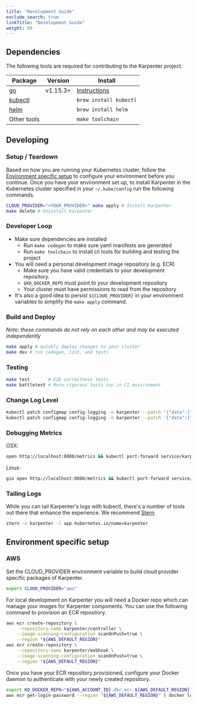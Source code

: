 ```yaml
---
title: "Development Guide"
exclude_search: true
linkTitle: "Development Guide"
weight: 80
---
```


## Dependencies

The following tools are required for contributing to the Karpenter project.

| Package                                                            | Version  | Install                                        |
| ------------------------------------------------------------------ | -------- | ---------------------------------------------- |
| [go](https://golang.org/dl/)                                       | v1.15.3+ | [Instructions](https://golang.org/doc/install) |
| [kubectl](https://kubernetes.io/docs/tasks/tools/install-kubectl/) |          | `brew install kubectl`                         |
| [helm](https://helm.sh/docs/intro/install/)                        |          | `brew install helm`                            |
| Other tools                                                        |          | `make toolchain`                               |

## Developing

### Setup / Teardown

Based on how you are running your Kubernetes cluster, follow the [Environment specific setup](#environment-specific-setup) to configure your environment before you continue. Once you have your environment set up, to install Karpenter in the Kubernetes cluster specified in your `~/.kube/config`  run the following commands.

```bash
CLOUD_PROVIDER="<YOUR_PROVIDER>" make apply # Install Karpenter
make delete # Uninstall Karpenter
```

### Developer Loop

* Make sure dependencies are installed
    * Run `make codegen` to make sure yaml manifests are generated
    * Run `make toolchain` to install cli tools for building and testing the project
* You will need a personal development image repository (e.g. ECR)
    * Make sure you have valid credentials to your development repository.
    * `$KO_DOCKER_REPO` must point to your development repository
    * Your cluster must have permissions to read from the repository
* It's also a good idea to persist `${CLOUD_PROVIDER}` in your environment variables to simplify the `make apply` command.

### Build and Deploy

*Note: these commands do not rely on each other and may be executed independently*

```bash
make apply # quickly deploy changes to your cluster
make dev # run codegen, lint, and tests
```

### Testing

```bash
make test       # E2E correctness tests
make battletest # More rigorous tests run in CI environment
```

### Change Log Level

```bash
kubectl patch configmap config-logging -n karpenter --patch '{"data":{"loglevel.controller":"debug"}}' # Debug Level
kubectl patch configmap config-logging -n karpenter --patch '{"data":{"loglevel.controller":"info"}}' # Info Level
```

### Debugging Metrics

OSX:

```bash
open http://localhost:8080/metrics && kubectl port-forward service/karpenter-metrics -n karpenter 8080
```

Linux:

```bash
gio open http://localhost:8080/metrics && kubectl port-forward service/karpenter-metrics -n karpenter 8080
```

### Tailing Logs

While you can tail Karpenter's logs with kubectl, there's a number of tools out there that enhance the experience. We recommend [Stern](https://pkg.go.dev/github.com/planetscale/stern#section-readme):

```bash
stern -n karpenter -l app.kubernetes.io/name=karpenter
```

## Environment specific setup

### AWS

Set the CLOUD_PROVIDER environment variable to build cloud provider specific packages of Karpenter.

```sh
export CLOUD_PROVIDER="aws"
```

For local development on Karpenter you will need a Docker repo which can manage your images for Karpenter components.
You can use the following command to provision an ECR repository.

```bash
aws ecr create-repository \
    --repository-name karpenter/controller \
    --image-scanning-configuration scanOnPush=true \
    --region "${AWS_DEFAULT_REGION}"
aws ecr create-repository \
    --repository-name karpenter/webhook \
    --image-scanning-configuration scanOnPush=true \
    --region "${AWS_DEFAULT_REGION}"
```

Once you have your ECR repository provisioned, configure your Docker daemon to authenticate with your newly created repository.

```bash
export KO_DOCKER_REPO="${AWS_ACCOUNT_ID}.dkr.ecr.${AWS_DEFAULT_REGION}.amazonaws.com/karpenter"
aws ecr get-login-password --region "${AWS_DEFAULT_REGION}" | docker login --username AWS --password-stdin "${KO_DOCKER_REPO}"
```
